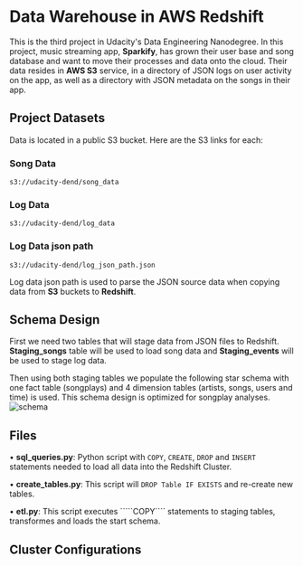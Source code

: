 # Data Warehouse in AWS Redshift

This is the third project in Udacity's Data Engineering Nanodegree. In this project, music streaming app, **Sparkify**, has grown their user base and song database and want to move their processes and data onto the cloud. Their data resides in **AWS S3** service, in a directory of JSON logs on user activity on the app, as well as a directory with JSON metadata on the songs in their app.

## Project Datasets

Data is located in a public S3 bucket. Here are the S3 links for each:

### Song Data

````s3://udacity-dend/song_data````

### Log Data 

````s3://udacity-dend/log_data````

### Log Data json path

````s3://udacity-dend/log_json_path.json````

Log data json path is used to parse the JSON source data when copying data from **S3** buckets to **Redshift**.

## Schema Design

First we need two tables that will stage data from JSON files to Redshift. 
**Staging_songs** table will be used to load song data and **Staging_events** will be used to stage log data.

Then using both staging tables we populate the following star schema with one fact table (songplays) and 4 dimension tables (artists, songs, users and time) is used. This schema design is optimized for songplay analyses.
![schema](https://user-images.githubusercontent.com/97537153/190182310-2b0d0aa9-813d-4a05-889f-1fb20be501bb.png)

## Files

• **sql_queries.py**: Python script with ````COPY````, ````CREATE````, ````DROP```` and ````INSERT```` statements needed to load all data into the Redshift Cluster.

• **create_tables.py**: This script will ````DROP Table IF EXISTS```` and re-create new tables.

• **etl.py**: This script executes `````COPY```` statements to staging tables, transformes and loads the start schema. 

## Cluster Configurations

